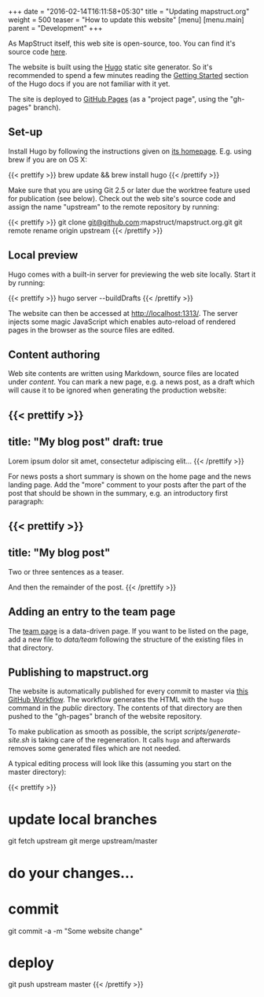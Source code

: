 +++
date = "2016-02-14T16:11:58+05:30"
title = "Updating mapstruct.org"
weight = 500
teaser = "How to update this website"
[menu]
[menu.main]
parent = "Development"
+++

As MapStruct itself, this web site is open-source, too. You can find it's source code [here](https://github.com/mapstruct/mapstruct.org).

The website is built using the [Hugo](http://gohugo.io/) static site generator. So it's recommended to spend a few minutes reading the [Getting Started](http://gohugo.io/overview/introduction/) section of the Hugo docs if you are not familiar with it yet.

The site is deployed to [GitHub Pages](https://help.github.com/categories/github-pages-basics/) (as a "project page", using the "gh-pages" branch).

## Set-up

Install Hugo by following the instructions given on [its homepage](http://gohugo.io/). E.g. using brew if you are on OS X:

{{< prettify >}}
brew update && brew install hugo
{{< /prettify >}}

Make sure that you are using Git 2.5 or later due the worktree feature used for publication (see below).
Check out the web site's source code and assign the name "upstream" to the remote repository by running:

{{< prettify >}}
git clone git@github.com:mapstruct/mapstruct.org.git
git remote rename origin upstream
{{< /prettify >}}

## Local preview

Hugo comes with a built-in server for previewing the web site locally. Start it by running:

{{< prettify >}}
hugo server --buildDrafts
{{< /prettify >}}

The website can then be accessed at [http://localhost:1313/](http://localhost:1313/).
The server injects some magic JavaScript which enables auto-reload of rendered pages in the browser as the source files are edited.

## Content authoring

Web site contents are written using Markdown, source files are located under _content_. You can mark a new page, e.g. a news post, as a draft which will cause it to be ignored when generating the production website:

{{< prettify >}}
---
title: "My blog post"
draft: true
---
Lorem ipsum dolor sit amet, consectetur adipiscing elit...
{{< /prettify >}}

For news posts a short summary is shown on the home page and the news landing page. Add the "more" comment to your posts after the part of the post that should be shown in the summary, e.g. an introductory first paragraph:

{{< prettify >}}
---
title: "My blog post"
---
Two or three sentences as a teaser.

<!--more-->

And then the remainder of the post.
{{< /prettify >}}

## Adding an entry to the team page

The [team page](/development/team) is a data-driven page. If you want to be listed on the page, add a new file to _data/team_ following the structure of the existing files in that directory.

## Publishing to mapstruct.org

The website is automatically published for every commit to master via [this GitHub Workflow](https://github.com/mapstruct/mapstruct.org/actions?query=workflow%3A%22GitHub+Pages%22).
The workflow generates the HTML with the `hugo` command in the _public_ directory.
The contents of that directory are then pushed to the "gh-pages" branch of the website repository.

To make publication as smooth as possible, the script _scripts/generate-site.sh_ is taking care of the regeneration. It calls `hugo` and afterwards removes some generated files which are not needed.

A typical editing process will look like this (assuming you start on the master directory):

{{< prettify >}}
# update local branches
git fetch upstream
git merge upstream/master

# do your changes...

# commit
git commit -a -m "Some website change"

# deploy
git push upstream master
{{< /prettify >}}
